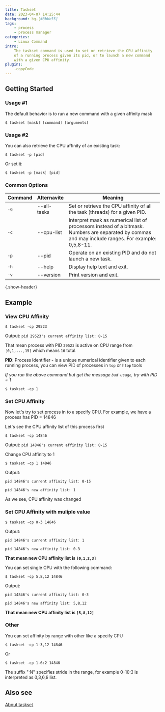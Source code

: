 ```yaml
---
title: Taskset
date: 2023-04-07 14:25:44
background: bg-[#8bbb55]
tags:
    - process
    - process manager
categories:
    - Linux Command
intro:
    The taskset command is used to set or retrieve the CPU affinity
    of a running process given its pid, or to launch a new command
    with a given CPU affinity.
plugins:
    -copyCode
---
```


Getting Started
--------

### Usage #1
The default behavior is to run a new command with a given
affinity mask
```shell
$ taskset [mask] [command] [arguments]
```

### Usage #2
You can also retrieve the CPU affinity of an existing task:
```shell
$ taskset -p [pid]
```
 Or set it:
 ```shell
$ taskset -p [mask] [pid]
 ```


 ### Common Options
| Command | Alternavite  | Meaning                                                                                                                                              |   
|---------|--------------|------------------------------------------------------------------------------------------------------------------------------------------------------|
| `-a`    | --all-tasks  | Set or retrieve the CPU affinity of all the task (threads) for a given PID.                                                                          |
| `-c`    | --cpu-list   | Interpret mask as numerical list of processors instead of a bitmask. Numbers are separated by commas and may include ranges. For example: 0,5,8-11.  |
| `-p`    | --pid        | Operate on an existing PID and do not launch a new task.                                                                                             |
| `-h`    | --help       | Display help text and exit.                                                                                                                          |
| `-v`    | --version    | Print version and exit.                                                                                                                              |
{.show-header}

Example
--------

 ### View CPU Affinity
 ```shell
 $ taskset -cp 29523
 ```
 Output: `pid 29523's current affinity list: 0-15`

 That mean process with PID `29523` is active on CPU range from `[0,1,...,15]` which means `16` total.

**PID**: Process Identifier - is a unique numerical identifier given to each running process, you can view PID of processes in `top` or `htop` tools

_If you run the above command but get the message `bad usage`, try with PID = 1_

 ```shell
 $ taskset -cp 1
 ```

 ### Set CPU Affinity
 Now let's try to set process in to a specify CPU. For example, we have a process has PID = 14846

Let's see the CPU affinity list of this process first
```shell
$ taskset -cp 14846
```
Output: `pid 14846's current affinity list: 0-15`

Change CPU affinity to 1
```shell
$ taskset -cp 1 14846
```
Output: 

`pid 14846's current affinity list: 0-15`


`pid 14846's new affinity list: 1`

As we see, CPU affinity was changed

### Set CPU Affinity with muliple value
```shell
$ taskset -cp 0-3 14846
```
Output:

`pid 14846's current affinity list: 1`

`pid 14846's new affinity list: 0-3`

**That mean new CPU affinity list is `[0,1,2,3]`**

You can set single CPU with the following command:

```shell
$ taskset -cp 5,8,12 14846
```

Output: 

`pid 14846's current affinity list: 0-3`

`pid 14846's new affinity list: 5,8,12`

**That mean new CPU affinity list is `[5,8,12]`**

### Other
You can set affinity by range with other like a specify CPU
```shell
$ taskset -cp 1-3,12 14846
```

Or

```shell
$ taskset -cp 1-6:2 14846
```
The suffix ":N" specifies stride in the range, for example 0-10:3 is interpreted as 0,3,6,9 list.



Also see
--------
[About taskset](https://man7.org/linux/man-pages/man1/taskset.1.html)
